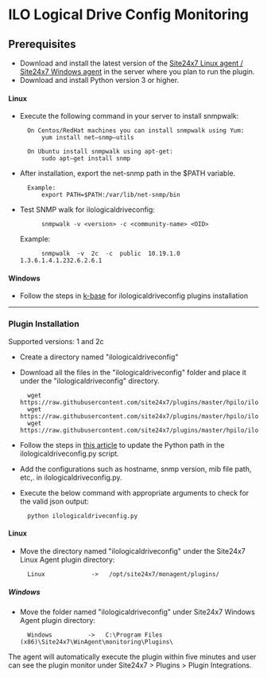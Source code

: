 # ILO Logical Drive Config Monitoring
## Prerequisites

- Download and install the latest version of the [Site24x7 Linux agent / Site24x7 Windows agent](https://www.site24x7.com/app/client#/admin/inventory/add-monitor) in the server where you plan to run the plugin.
- Download and install Python version 3 or higher.

#### Linux 

- Execute the following command in your server to install snmpwalk: 

		On Centos/RedHat machines you can install snmpwalk using Yum:
			yum install net–snmp–utils

		On Ubuntu install snmpwalk using apt-get:
			sudo apt–get install snmp
- After installation, export the net-snmp path in the $PATH variable.

		Example:
			export PATH=$PATH:/var/lib/net-snmp/bin

- Test SNMP walk for ilologicaldriveconfig:

			snmpwalk -v <version> -c <community-name> <OID>
	Example:

			snmpwalk  -v  2c  -c  public  10.19.1.0  1.3.6.1.4.1.232.6.2.6.1
		
#### Windows

- Follow the steps in [k-base](https://support.site24x7.com/portal/en/kb/articles/ilologicaldriveconfig-monitoring-for-windows) for ilologicaldriveconfig plugins installation

---

### Plugin Installation  

Supported versions: 1 and 2c

- Create a directory named "ilologicaldriveconfig"
- Download all the files in the "ilologicaldriveconfig" folder and place it under the "ilologicaldriveconfig" directory.

		wget https://raw.githubusercontent.com/site24x7/plugins/master/hpilo/ilologicaldriveconfig/ilologicaldriveconfig.py
		wget https://raw.githubusercontent.com/site24x7/plugins/master/hpilo/ilologicaldriveconfig/cpqida.mib
		wget https://raw.githubusercontent.com/site24x7/plugins/master/hpilo/ilologicaldriveconfig/SNMPUtil.py
- Follow the steps in [this article](https://support.site24x7.com/portal/en/kb/articles/updating-python-path-in-a-plugin-script-for-linux-servers) to update the Python path in the ilologicaldriveconfig.py script.
- Add the configurations such as hostname, snmp version, mib file path, etc,. in ilologicaldriveconfig.py.
- Execute the below command with appropriate arguments to check for the valid json output:

		python ilologicaldriveconfig.py 
		
#### Linux

- Move the directory named "ilologicaldriveconfig" under the Site24x7 Linux Agent plugin directory: 

		Linux             ->   /opt/site24x7/monagent/plugins/
		
##### Windows 

- Move the folder named "ilologicaldriveconfig" under Site24x7 Windows Agent plugin directory: 

		Windows          ->   C:\Program Files (x86)\Site24x7\WinAgent\monitoring\Plugins\
		
The agent will automatically execute the plugin within five minutes and user can see the plugin monitor under Site24x7 > Plugins > Plugin Integrations.








